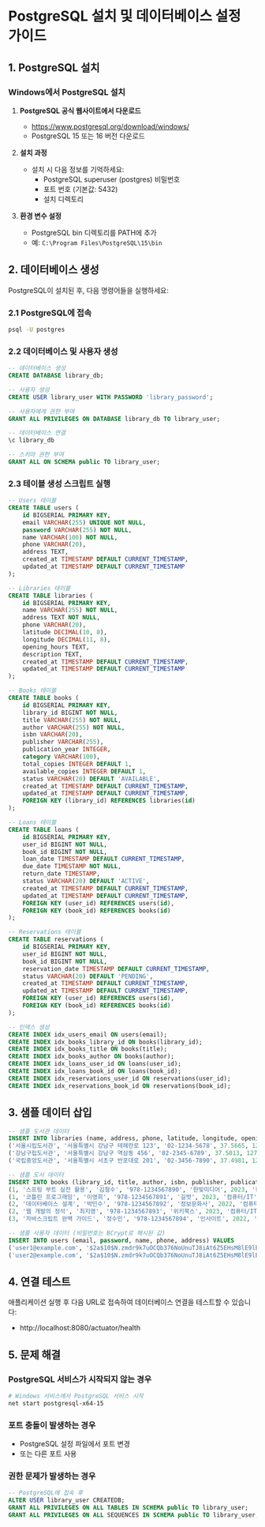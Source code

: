 # PostgreSQL 설치 및 데이터베이스 설정 가이드

## 1. PostgreSQL 설치

### Windows에서 PostgreSQL 설치

1. **PostgreSQL 공식 웹사이트에서 다운로드**
   - https://www.postgresql.org/download/windows/
   - PostgreSQL 15 또는 16 버전 다운로드

2. **설치 과정**
   - 설치 시 다음 정보를 기억하세요:
     - PostgreSQL superuser (postgres) 비밀번호
     - 포트 번호 (기본값: 5432)
     - 설치 디렉토리

3. **환경 변수 설정**
   - PostgreSQL bin 디렉토리를 PATH에 추가
   - 예: `C:\Program Files\PostgreSQL\15\bin`

## 2. 데이터베이스 생성

PostgreSQL이 설치된 후, 다음 명령어들을 실행하세요:

### 2.1 PostgreSQL에 접속
```bash
psql -U postgres
```

### 2.2 데이터베이스 및 사용자 생성
```sql
-- 데이터베이스 생성
CREATE DATABASE library_db;

-- 사용자 생성
CREATE USER library_user WITH PASSWORD 'library_password';

-- 사용자에게 권한 부여
GRANT ALL PRIVILEGES ON DATABASE library_db TO library_user;

-- 데이터베이스 연결
\c library_db

-- 스키마 권한 부여
GRANT ALL ON SCHEMA public TO library_user;
```

### 2.3 테이블 생성 스크립트 실행
```sql
-- Users 테이블
CREATE TABLE users (
    id BIGSERIAL PRIMARY KEY,
    email VARCHAR(255) UNIQUE NOT NULL,
    password VARCHAR(255) NOT NULL,
    name VARCHAR(100) NOT NULL,
    phone VARCHAR(20),
    address TEXT,
    created_at TIMESTAMP DEFAULT CURRENT_TIMESTAMP,
    updated_at TIMESTAMP DEFAULT CURRENT_TIMESTAMP
);

-- Libraries 테이블
CREATE TABLE libraries (
    id BIGSERIAL PRIMARY KEY,
    name VARCHAR(255) NOT NULL,
    address TEXT NOT NULL,
    phone VARCHAR(20),
    latitude DECIMAL(10, 8),
    longitude DECIMAL(11, 8),
    opening_hours TEXT,
    description TEXT,
    created_at TIMESTAMP DEFAULT CURRENT_TIMESTAMP,
    updated_at TIMESTAMP DEFAULT CURRENT_TIMESTAMP
);

-- Books 테이블
CREATE TABLE books (
    id BIGSERIAL PRIMARY KEY,
    library_id BIGINT NOT NULL,
    title VARCHAR(255) NOT NULL,
    author VARCHAR(255) NOT NULL,
    isbn VARCHAR(20),
    publisher VARCHAR(255),
    publication_year INTEGER,
    category VARCHAR(100),
    total_copies INTEGER DEFAULT 1,
    available_copies INTEGER DEFAULT 1,
    status VARCHAR(20) DEFAULT 'AVAILABLE',
    created_at TIMESTAMP DEFAULT CURRENT_TIMESTAMP,
    updated_at TIMESTAMP DEFAULT CURRENT_TIMESTAMP,
    FOREIGN KEY (library_id) REFERENCES libraries(id)
);

-- Loans 테이블
CREATE TABLE loans (
    id BIGSERIAL PRIMARY KEY,
    user_id BIGINT NOT NULL,
    book_id BIGINT NOT NULL,
    loan_date TIMESTAMP DEFAULT CURRENT_TIMESTAMP,
    due_date TIMESTAMP NOT NULL,
    return_date TIMESTAMP,
    status VARCHAR(20) DEFAULT 'ACTIVE',
    created_at TIMESTAMP DEFAULT CURRENT_TIMESTAMP,
    updated_at TIMESTAMP DEFAULT CURRENT_TIMESTAMP,
    FOREIGN KEY (user_id) REFERENCES users(id),
    FOREIGN KEY (book_id) REFERENCES books(id)
);

-- Reservations 테이블
CREATE TABLE reservations (
    id BIGSERIAL PRIMARY KEY,
    user_id BIGINT NOT NULL,
    book_id BIGINT NOT NULL,
    reservation_date TIMESTAMP DEFAULT CURRENT_TIMESTAMP,
    status VARCHAR(20) DEFAULT 'PENDING',
    created_at TIMESTAMP DEFAULT CURRENT_TIMESTAMP,
    updated_at TIMESTAMP DEFAULT CURRENT_TIMESTAMP,
    FOREIGN KEY (user_id) REFERENCES users(id),
    FOREIGN KEY (book_id) REFERENCES books(id)
);

-- 인덱스 생성
CREATE INDEX idx_users_email ON users(email);
CREATE INDEX idx_books_library_id ON books(library_id);
CREATE INDEX idx_books_title ON books(title);
CREATE INDEX idx_books_author ON books(author);
CREATE INDEX idx_loans_user_id ON loans(user_id);
CREATE INDEX idx_loans_book_id ON loans(book_id);
CREATE INDEX idx_reservations_user_id ON reservations(user_id);
CREATE INDEX idx_reservations_book_id ON reservations(book_id);
```

## 3. 샘플 데이터 삽입

```sql
-- 샘플 도서관 데이터
INSERT INTO libraries (name, address, phone, latitude, longitude, opening_hours, description) VALUES
('서울시립도서관', '서울특별시 강남구 테헤란로 123', '02-1234-5678', 37.5665, 126.9780, '09:00-18:00', '서울시 대표 도서관'),
('강남구립도서관', '서울특별시 강남구 역삼동 456', '02-2345-6789', 37.5013, 127.0396, '09:00-21:00', '강남구 지역 도서관'),
('국립중앙도서관', '서울특별시 서초구 반포대로 201', '02-3456-7890', 37.4981, 127.0276, '09:00-18:00', '국립 도서관');

-- 샘플 도서 데이터
INSERT INTO books (library_id, title, author, isbn, publisher, publication_year, category, total_copies, available_copies) VALUES
(1, '스프링 부트 실전 활용', '김철수', '978-1234567890', '한빛미디어', 2023, '컴퓨터/IT', 3, 3),
(1, '코틀린 프로그래밍', '이영희', '978-1234567891', '길벗', 2023, '컴퓨터/IT', 2, 2),
(2, '데이터베이스 설계', '박민수', '978-1234567892', '정보문화사', 2022, '컴퓨터/IT', 1, 1),
(2, '웹 개발의 정석', '최지영', '978-1234567893', '위키북스', 2023, '컴퓨터/IT', 2, 2),
(3, '자바스크립트 완벽 가이드', '정수민', '978-1234567894', '인사이트', 2022, '컴퓨터/IT', 1, 1);

-- 샘플 사용자 데이터 (비밀번호는 BCrypt로 해시된 값)
INSERT INTO users (email, password, name, phone, address) VALUES
('user1@example.com', '$2a$10$N.zmdr9k7uOCQb376NoUnuTJ8iAt6Z5EHsM8lE9lBOsl7iKTVEFDa', '김사용자', '010-1234-5678', '서울시 강남구'),
('user2@example.com', '$2a$10$N.zmdr9k7uOCQb376NoUnuTJ8iAt6Z5EHsM8lE9lBOsl7iKTVEFDa', '이사용자', '010-2345-6789', '서울시 서초구');
```

## 4. 연결 테스트

애플리케이션 실행 후 다음 URL로 접속하여 데이터베이스 연결을 테스트할 수 있습니다:
- http://localhost:8080/actuator/health

## 5. 문제 해결

### PostgreSQL 서비스가 시작되지 않는 경우
```bash
# Windows 서비스에서 PostgreSQL 서비스 시작
net start postgresql-x64-15
```

### 포트 충돌이 발생하는 경우
- PostgreSQL 설정 파일에서 포트 변경
- 또는 다른 포트 사용

### 권한 문제가 발생하는 경우
```sql
-- PostgreSQL에 접속 후
ALTER USER library_user CREATEDB;
GRANT ALL PRIVILEGES ON ALL TABLES IN SCHEMA public TO library_user;
GRANT ALL PRIVILEGES ON ALL SEQUENCES IN SCHEMA public TO library_user;
``` 